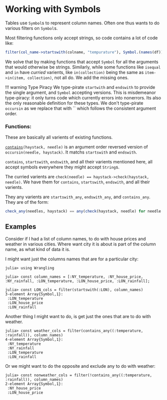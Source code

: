 # Working with Symbols

Tables use `Symbol`s to represent column names.
Often one thus wants to do various filters on `Symbol`s.

Most filtering functions only accept strings, so code contains a lot of code like:
```julia
filter(col_name->startswith(colname, "tempurature"), Symbol.(names(df)))
```

We solve that by making functions that accept `Symbol` for all the arguments that would otherwise be strings.
Similarly, while some functions like `isequal` and `in` have _curried_ varients, like `in(collection)` being the same as `item->in(item, collection)`,
not all do.
We add the missing ones.


!!! warning Type Piracy
    We type-pirate `startwith` and `endswith` to provide the single argument, and `Symbol` accepting versions.
    This is misdemeanor type-piracy: it only turns code which currently errors into nonerrors.
    Its also the only reasonable definition for these types.
    We don't type-pirate `occursin` as we replace that with `` which follows the consistent argument order.


### Functions:
These are basically all varients of existing functions.

 [`contains`](@ref)`(haystack, needle)` is an argument order reversed version of `occursin(needle, haystack)`. It matchs `startswith` and `endswith`.

`contains`, `startswith`, `endswith`, and all their varients mentioned here, all accept symbols everywhere they might accept `String`s.

The curried varients are `check(needle) == haystack->check(haystack, needle)`.
We have them for `contains`, `startswith`, `endswith`, and all their varients.

They any varients are `startswith_any`, `endswith_any`,  and `contains_any`.
They are of the form:
```julia
check_any(needles, haystack) == any(check(haystack, needle) for needle in needles)
```

## Examples

Consider if I had a list of column names, to do with house prices and weather in various cities.
Where want city it is about is part of the column name, as what kind of data it is.

I might want just the columns names that are for a particular city:
```jldoctest symbol_searching
julia> using Wrangling

julia> const column_names = [:NY_temperature, :NY_house_price, :NY_rainfall, :LON_temperature, :LON_house_price, :LON_rainfall];

julia> const LON_cols = filter(startswith(:LON), column_names)
3-element Array{Symbol,1}:
 :LON_temperature
 :LON_house_price
 :LON_rainfall
```

Another thing I might want to do, is get just the ones that are to do with weather.

```jldoctest symbol_searching
julia> const weather_cols = filter(contains_any((:temperature, :rainfall)), column_names)
4-element Array{Symbol,1}:
 :NY_temperature
 :NY_rainfall
 :LON_temperature
 :LON_rainfall
```
Or we might want to do the opposite and exclude any to do with weather:
```jldoctest symbol_searching
julia> const nonweather_cols = filter(!contains_any((:temperature, :rainfall)), column_names)
2-element Array{Symbol,1}:
 :NY_house_price
 :LON_house_price
```

